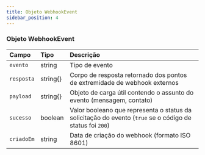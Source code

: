 ```yaml
---
title: Objeto WebhookEvent
sidebar_position: 4
---
```


### Objeto WebhookEvent

| Campo       | Tipo     | Descrição                                                                             |
| :---------- | :------- | :----------------------------------------------------------------------------------- |
| `evento`     | string   | Tipo de evento                                                                        |
| `resposta`  | string{} | Corpo de resposta retornado dos pontos de extremidade de webhook externos             |
| `payload`   | string{} | Objeto de carga útil contendo o assunto do evento (mensagem, contato)                  |
| `sucesso`   | boolean  | Valor booleano que representa o status da solicitação do evento (`true` se o código de status foi `200`) |
| `criadoEm` | string   | Data de criação do webhook (formato ISO 8601)                                        |